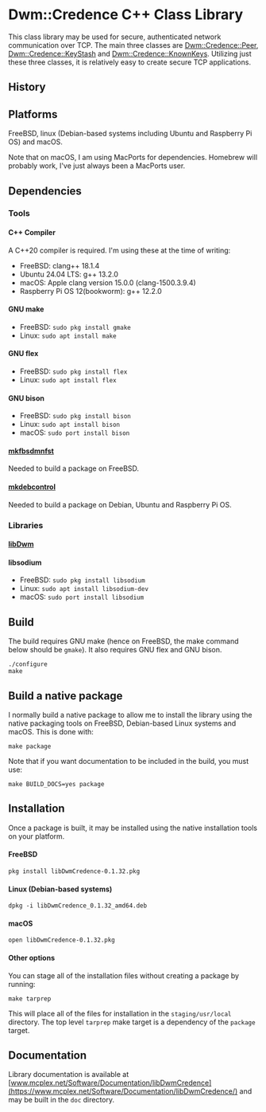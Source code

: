 # Dwm::Credence C++ Class Library
This class library may be used for secure, authenticated network
communication over TCP.  The main three classes are 
[Dwm::Credence::Peer](https://www.mcplex.net/Software/Documentation/libDwmCredence/classDwm_1_1Credence_1_1Peer.html),
[Dwm::Credence::KeyStash](https://www.mcplex.net/Software/Documentation/libDwmCredence/classDwm_1_1Credence_1_1KeyStash.html)
and 
[Dwm::Credence::KnownKeys](https://www.mcplex.net/Software/Documentation/libDwmCredence/classDwm_1_1Credence_1_1KnownKeys.html).
Utilizing just these three classes, it is relatively easy to create secure TCP
applications.

## History

## Platforms
FreeBSD, linux (Debian-based systems including Ubuntu and Raspberry Pi OS)
and macOS.

Note that on macOS, I am using MacPorts for dependencies.  Homebrew
will probably work, I've just always been a MacPorts user.

## Dependencies
### Tools
#### C++ Compiler
A C++20 compiler is required.  I'm using these at the time of writing:
- FreeBSD: clang++ 18.1.4
- Ubuntu 24.04 LTS: g++ 13.2.0
- macOS: Apple clang version 15.0.0 (clang-1500.3.9.4)
- Raspberry Pi OS 12(bookworm): g++ 12.2.0
#### GNU make
- FreeBSD: `sudo pkg install gmake`
- Linux: `sudo apt install make`
#### GNU flex
- FreeBSD: `sudo pkg install flex`
- Linux: `sudo apt install flex`
#### GNU bison
- FreeBSD: `sudo pkg install bison`
- Linux: `sudo apt install bison`
- macOS: `sudo port install bison`
#### [mkfbsdmnfst](https://github.com/dwmcrobb/mkfbsdmnfst)
Needed to build a package on FreeBSD.
#### [mkdebcontrol](https://github.com/dwmcrobb/mkdebcontrol)
Needed to build a package on Debian, Ubuntu and Raspberry Pi OS.
### Libraries
#### [libDwm](https://github.com/dwmcrobb/libDwm)
#### libsodium
- FreeBSD: `sudo pkg install libsodium`
- Linux: `sudo apt install libsodium-dev`
- macOS: `sudo port install libsodium`
## Build
The build requires GNU make (hence on FreeBSD, the make command below
should be `gmake`).  It also requires GNU flex and GNU bison.

    ./configure
    make

## Build a native package
I normally build a native package to allow me to install the library
using the native packaging tools on FreeBSD, Debian-based Linux systems
and macOS.  This is done with:

    make package

Note that if you want documentation to be included in the build, you
must use:

    make BUILD_DOCS=yes package

## Installation
Once a package is built, it may be installed using the native installation
tools on your platform.
#### FreeBSD
    pkg install libDwmCredence-0.1.32.pkg
#### Linux (Debian-based systems)
    dpkg -i libDwmCredence_0.1.32_amd64.deb
#### macOS
    open libDwmCredence-0.1.32.pkg

#### Other options
You can stage all of the installation files without creating a package
by running:

    make tarprep
	
This will place all of the files for installation in the `staging/usr/local`
directory.  The top level `tarprep` make target is a dependency of the
`package` target.

## Documentation
Library documentation is available at
[www.mcplex.net/Software/Documentation/libDwmCredence](https://www.mcplex.net/Software/Documentation/libDwmCredence/)
and may be built in the `doc` directory.
